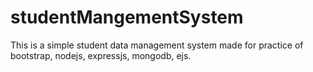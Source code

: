 # studentMangementSystem
This is a simple student data management system made for practice of bootstrap, nodejs, expressjs, mongodb, ejs.
